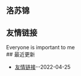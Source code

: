 ## 洛苏锦
## 友情链接
Everyone is important to me <br>## 最近更新
- [友情链接](https://github.com/Brocade233/Blog/issues/1)--2022-04-25
